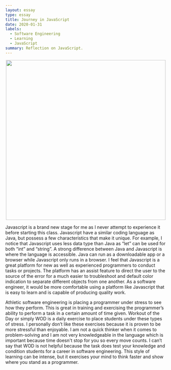 ```yaml
---
layout: essay
type: essay
title: Journey in JavaScript
date: 2020-01-31
labels:
  - Software Engineering
  - Learning
  - JavaScript
summary: Reflection on JavaScript.
---
```

<p align='center'>  
<img src='https://miro.medium.com/max/1366/1*LyZcwuLWv2FArOumCxobpA.png' width='500'/>
</p>
	
Javascript is a brand new stage for me as I never attempt to experience it before starting this class. Javascript have a similar coding language as Java, but possess a few characteristics that make it unique. For example, I notice that Javascript uses less data type than Java as “let” can be used for both “int” and “string”. A strong difference between Java and Javascript is where the language is accessible. Java can run as a downloadable app or a browser while Javascript only runs in a browser. I feel that Javascript is a great platform for new as well as experienced programmers to conduct tasks or projects. The platform has an assist feature to direct the user to the source of the error for a much easier to troubleshoot and default color indication to separate different objects from one another. As a software engineer, it would be more comfortable using a platform like Javascript that is easy to learn and is capable of producing quality work. 

Athletic software engineering is placing a programmer under stress to see how they perform. This is great in training and exercising the programmer’s ability to perform a task in a certain amount of time given. Workout of the Day or simply WOD is a daily exercise to place students under these types of stress. I personally don’t like these exercises because it is proven to be more stressful than enjoyable. I am not a quick thinker when it comes to problem-solving and I am not very knowledgeable in the language which is important because time doesn't stop for you so every move counts. I can’t say that WOD is not helpful because the task does test your knowledge and condition students for a career in software engineering. This style of learning can be intense, but it exercises your mind to think faster and show where you stand as a programmer.
